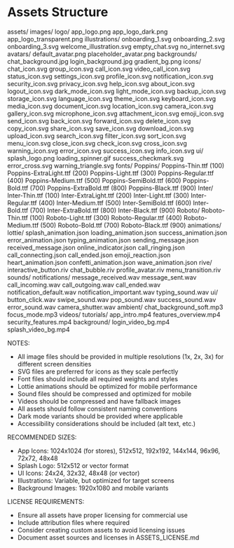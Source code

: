 # Assets Structure

assets/
  images/
    logo/
      app_logo.png
      app_logo_dark.png
      app_logo_transparent.png
    illustrations/
      onboarding_1.svg
      onboarding_2.svg
      onboarding_3.svg
      welcome_illustration.svg
      empty_chat.svg
      no_internet.svg
    avatars/
      default_avatar.png
      placeholder_avatar.png
    backgrounds/
      chat_background.jpg
      login_background.jpg
      gradient_bg.png
    icons/
      chat_icon.svg
      group_icon.svg
      call_icon.svg
      video_call_icon.svg
      status_icon.svg
      settings_icon.svg
      profile_icon.svg
      notification_icon.svg
      security_icon.svg
      privacy_icon.svg
      help_icon.svg
      about_icon.svg
      logout_icon.svg
      dark_mode_icon.svg
      light_mode_icon.svg
      backup_icon.svg
      storage_icon.svg
      language_icon.svg
      theme_icon.svg
      keyboard_icon.svg
      media_icon.svg
      document_icon.svg
      location_icon.svg
      camera_icon.svg
      gallery_icon.svg
      microphone_icon.svg
      attachment_icon.svg
      emoji_icon.svg
      send_icon.svg
      back_icon.svg
      forward_icon.svg
      delete_icon.svg
      copy_icon.svg
      share_icon.svg
      save_icon.svg
      download_icon.svg
      upload_icon.svg
      search_icon.svg
      filter_icon.svg
      sort_icon.svg
      menu_icon.svg
      close_icon.svg
      check_icon.svg
      cross_icon.svg
      warning_icon.svg
      error_icon.svg
      success_icon.svg
      info_icon.svg
    ui/
      splash_logo.png
      loading_spinner.gif
      success_checkmark.svg
      error_cross.svg
      warning_triangle.svg
  fonts/
    Poppins/
      Poppins-Thin.ttf (100)
      Poppins-ExtraLight.ttf (200)
      Poppins-Light.ttf (300)
      Poppins-Regular.ttf (400)
      Poppins-Medium.ttf (500)
      Poppins-SemiBold.ttf (600)
      Poppins-Bold.ttf (700)
      Poppins-ExtraBold.ttf (800)
      Poppins-Black.ttf (900)
    Inter/
      Inter-Thin.ttf (100)
      Inter-ExtraLight.ttf (200)
      Inter-Light.ttf (300)
      Inter-Regular.ttf (400)
      Inter-Medium.ttf (500)
      Inter-SemiBold.ttf (600)
      Inter-Bold.ttf (700)
      Inter-ExtraBold.ttf (800)
      Inter-Black.ttf (900)
    Roboto/
      Roboto-Thin.ttf (100)
      Roboto-Light.ttf (300)
      Roboto-Regular.ttf (400)
      Roboto-Medium.ttf (500)
      Roboto-Bold.ttf (700)
      Roboto-Black.ttf (900)
  animations/
    lottie/
      splash_animation.json
      loading_animation.json
      success_animation.json
      error_animation.json
      typing_animation.json
      sending_message.json
      received_message.json
      online_indicator.json
      call_ringing.json
      call_connecting.json
      call_ended.json
      emoji_reaction.json
      heart_animation.json
      confetti_animation.json
      wave_animation.json
    rive/
      interactive_button.riv
      chat_bubble.riv
      profile_avatar.riv
      menu_transition.riv
  sounds/
    notifications/
      message_received.wav
      message_sent.wav
      call_incoming.wav
      call_outgoing.wav
      call_ended.wav
      notification_default.wav
      notification_important.wav
      typing_sound.wav
    ui/
      button_click.wav
      swipe_sound.wav
      pop_sound.wav
      success_sound.wav
      error_sound.wav
      camera_shutter.wav
    ambient/
      chat_background_soft.mp3
      focus_mode.mp3
  videos/
    tutorials/
      app_intro.mp4
      features_overview.mp4
      security_features.mp4
    background/
      login_video_bg.mp4
      splash_video_bg.mp4

NOTES:

- All image files should be provided in multiple resolutions (1x, 2x, 3x) for different screen densities
- SVG files are preferred for icons as they scale perfectly
- Font files should include all required weights and styles
- Lottie animations should be optimized for mobile performance
- Sound files should be compressed and optimized for mobile
- Videos should be compressed and have fallback images
- All assets should follow consistent naming conventions
- Dark mode variants should be provided where applicable
- Accessibility considerations should be included (alt text, etc.)

RECOMMENDED SIZES:

- App Icons: 1024x1024 (for stores), 512x512, 192x192, 144x144, 96x96, 72x72, 48x48
- Splash Logo: 512x512 or vector format
- UI Icons: 24x24, 32x32, 48x48 (or vector)
- Illustrations: Variable, but optimized for target screens
- Background Images: 1920x1080 and mobile variants

LICENSE REQUIREMENTS:

- Ensure all assets have proper licensing for commercial use
- Include attribution files where required
- Consider creating custom assets to avoid licensing issues
- Document asset sources and licenses in ASSETS_LICENSE.md
